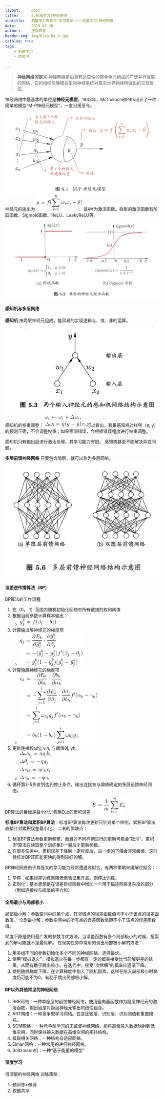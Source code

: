 ```yaml
---
layout:     post
title:      5.机器学习|神经网络
subtitle:   机器学习周志华 学习笔记————机器学习|神经网络
date:       2019-07-26
author:     正版慕言
header-img: img/blog_bg_3.jpg
catalog: true
tags:
    - 机器学习
    - 西瓜书

---
```


> **神经网络的定义** 神经网络是由具有适应性的简单单元组成的广泛并行互联的网络，它的组织能够模拟生物神经系统对真实世界物体所做出的交互反应。

神经网络中最基本的单位是**神经元模型**。1943年，McCulloch和Pitts设计了一种简单的模型“M-P神经元模型”，一直沿用至今。
![西瓜书-5.M-P神经元模型](/img/机器学习/西瓜书/西瓜书-5.M-P神经元模型.png)
神经元的输出为
![西瓜书-5.M-P神经元的输出](/img/机器学习/西瓜书/西瓜书-5.M-P神经元的输出.gif)
其中f为激活函数。典型的激活函数有阶跃函数、Sigmoid函数、ReLU、LeakyReLU等。
![西瓜书-5.典型激活函数.png](/img/机器学习/西瓜书/西瓜书-5.典型激活函数.png)

#### 感知机与多层网络
**感知机** 由两层神经元组成，能容易的实现逻辑与、或、非的运算。
![西瓜书-5.两个输入神经元的感知机.png](/img/机器学习/西瓜书/西瓜书-5.两个输入神经元的感知机.png)
感知机的权重调整：
![西瓜书-5.感知机权重调整.gif](/img/机器学习/西瓜书/西瓜书-5.感知机权重调整.gif)
可以看出，若果感知机对样例（**x**, y）的预测正确，不会调整权重；如果预测错误，会根据错误程度进行权重调整。

感知机只有输出层进行激活处理，其学习能力有限。
感知机甚至不能解决异或问题。

**多层前馈神经网络** 只要包含隐层，就可以称为多层网络。![西瓜书-5.多层前馈神经网络.png](/img/机器学习/西瓜书/西瓜书-5.多层前馈神经网络.png)

#### 误差逆传播算法（BP）
BP算法的工作流程

1. 在（0， 1）范围内随机初始化网络中所有链接的权和阈值
2. 根据当前参数计算样本输出：
    * ![西瓜书-5.BP输出.gif](/img/机器学习/西瓜书/西瓜书-5.BP输出.gif)
3. 计算输出层神经元的梯度项
    * ![西瓜书-5.BP输出神经元的梯度项.gif](/img/机器学习/西瓜书/西瓜书-5.BP输出神经元的梯度项.gif)
4. 计算隐层神经元的梯度项
    * ![西瓜书-5.BP隐层神经元的梯度项.gif](/img/机器学习/西瓜书/西瓜书-5.BP隐层神经元的梯度项.gif)
5. 更新连接权ωhj, vih, 与阈值θj, γh。
    * ![西瓜书-5.连接权与阈值更新.gif](/img/机器学习/西瓜书/西瓜书-5.连接权与阈值更新.gif)
6. 循环第2-5步直到达到停止条件，输出连接权与阈值确定的多层前馈神经网络。

BP算法的目标是最小化训练集D上的累积误差
![西瓜书-5.累积误差.gif](/img/机器学习/西瓜书/西瓜书-5.累积误差.gif)

**标准BP算法和累积BP算法**：标准BP算法每次更新只针对单个样例，累积BP算法直接针对累积误差最小化。
二者的优缺点：
1. 标准BP算法参数更新频繁，而且对不同样例进行的更新可能会“抵消”。累积BP算法在读取整个训练集D一遍后才更新参数。
2. 在很多任务中，累积误差下降到一定程度后，进一步的下降会非常缓慢，这时候标准BP旺旺能更快的得到较好的解。

BP神经网络由于其强大的学习能力经常遭遇过拟合，有两种策略来缓解过拟合：
1. 早停：如果误差训练集降低但验证集升高，则停止训练。
2. 正则化：基本思想是在误差目标函数中增加一个用于描述网络复杂度的部分（例如连接权与阈值的平方和）

#### 全局最小与局部极小
局部极小解：参数空间中的某个点，其邻域点的误差函数值均不小于该点的误差函数值。
全剧最小解：参数空间中的所有点的误差函数值距不小于该点的误差函数值。

梯度下降是使用最广发的参数寻优方法。当误差函数有多个局部极小的时候，搜索到的解可能就不是最优解。
在现实任务中常用的调出局部极小解的方法：
1. 用多组不同的参数初始化多个不同的神经网络，选择最优。
2. 使用“模拟退火”。模拟退火在每一步都有一定的概率接受比当前解更差的结果，从而有助于跳出极小。在迭代中，接受“次优解”的概率应逐渐下降。
3. 使用随机梯度下降。在计算梯度中加入了随机因素，这样在陷入局部极小时梯度仍可能不为0，有助于跳出局部极小解。

#### BP以外其他常见的神经网络
1. RBF网络：一种单隐层的前馈神经网络，使用径向基函数作为隐层神经元的激活函数，输出层是对隐层神经元输出的线性组合。
2. ART网络：一种竞争型学习网络。包含比较层、识别层、识别阈值和重置模块。
3. SOM网络：一种竞争型学习的无监督神经网络，能将高维输入数据映射到低维空间，同时保持输入数据在高维空间的拓扑结构。
4. 级联相关网络：一种结构自适应网络。
5. Elman网络：一种常用的递归神经网络。
6. Boltzmann机：一种“基于能量的模型”

#### 深度学习
很深层的神经网络
训练策略：
1. 预训练+微调
2. 权值共享